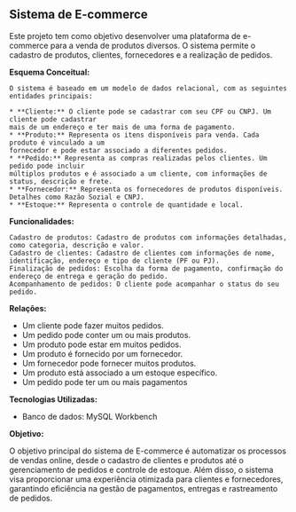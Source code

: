## Sistema de E-commerce

Este projeto tem como objetivo desenvolver uma plataforma de e-commerce para a venda de produtos diversos.
O sistema permite o cadastro de produtos, clientes, fornecedores e a realização de pedidos.

**Esquema Conceitual:**

    O sistema é baseado em um modelo de dados relacional, com as seguintes entidades principais:
    
    * **Cliente:** O cliente pode se cadastrar com seu CPF ou CNPJ. Um cliente pode cadastrar 
    mais de um endereço e ter mais de uma forma de pagamento.
    * **Produto:** Representa os itens disponíveis para venda. Cada produto é vinculado a um 
    fornecedor e pode estar associado a diferentes pedidos.
    * **Pedido:** Representa as compras realizadas pelos clientes. Um pedido pode incluir 
    múltiplos produtos e é associado a um cliente, com informações de status, descrição e frete.
    * **Fornecedor:** Representa os fornecedores de produtos disponíveis. Detalhes como Razão Sozial e CNPJ.
    * **Estoque:** Representa o controle de quantidade e local.
 

**Funcionalidades:**

    Cadastro de produtos: Cadastro de produtos com informações detalhadas, como categoria, descrição e valor.
    Cadastro de clientes: Cadastro de clientes com informações de nome, identificação, endereço e tipo de cliente (PF ou PJ).
    Finalização de pedidos: Escolha da forma de pagamento, confirmação do endereço de entrega e geração do pedido.
    Acompanhamento de pedidos: O cliente pode acompanhar o status do seu pedido.

**Relações:**

   * Um cliente pode fazer muitos pedidos.
   * Um pedido pode conter um ou mais produtos.
   * Um produto pode estar em muitos pedidos.
   * Um produto é fornecido por um fornecedor.
   * Um fornecedor pode fornecer muitos produtos.
   * Um produto está associado a um estoque específico.
   * Um pedido pode ter um ou mais pagamentos

**Tecnologias Utilizadas:**

   * Banco de dados: MySQL Workbench

**Objetivo:**

O objetivo principal do sistema de E-commerce é automatizar os processos de vendas online, desde o cadastro de clientes e produtos até o gerenciamento de pedidos e controle de estoque. Além disso, o sistema visa proporcionar uma experiência otimizada para clientes e fornecedores, garantindo eficiência na gestão de pagamentos, entregas e rastreamento de pedidos.

